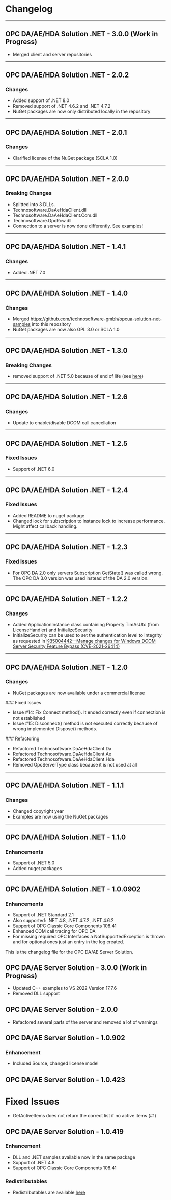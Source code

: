 # Changelog

-------------------------------------------------------------------------------------------------------------
## OPC DA/AE/HDA Solution .NET - 3.0.0 (Work in Progress)
- Merged client and server repositories

-------------------------------------------------------------------------------------------------------------
## OPC DA/AE/HDA Solution .NET - 2.0.2

###	Changes
- Added support of .NET 8.0
- Removed support of .NET 4.6.2 and .NET 4.7.2
- NuGet packages are now only distributed locally in the repository

-------------------------------------------------------------------------------------------------------------
## OPC DA/AE/HDA Solution .NET - 2.0.1

###	Changes
- Clarified license of the NuGet package (SCLA 1.0)

-------------------------------------------------------------------------------------------------------------
## OPC DA/AE/HDA Solution .NET - 2.0.0

###	Breaking Changes
- Splitted into 3 DLLs.
 - Technosoftware.DaAeHdaClient.dll
 - Technosoftware.DaAeHdaClient.Com.dll
 - Technosoftware.OpcRcw.dll 
- Connection to a server is now done differently. See examples!

-------------------------------------------------------------------------------------------------------------
## OPC DA/AE/HDA Solution .NET - 1.4.1

###	Changes
- Added .NET 7.0

-------------------------------------------------------------------------------------------------------------
## OPC DA/AE/HDA Solution .NET - 1.4.0

###	Changes
- Merged https://github.com/technosoftware-gmbh/opcua-solution-net-samples into this repository
- NuGet packages are now also GPL 3.0 or SCLA 1.0

-------------------------------------------------------------------------------------------------------------
## OPC DA/AE/HDA Solution .NET - 1.3.0

### Breaking Changes
- removed support of .NET 5.0 because of end of life (see [here](https://dotnet.microsoft.com/en-us/platform/support/policy/dotnet-core))

-------------------------------------------------------------------------------------------------------------
## OPC DA/AE/HDA Solution .NET - 1.2.6

###	Changes
- Update to enable/disable DCOM call cancellation

-------------------------------------------------------------------------------------------------------------
## OPC DA/AE/HDA Solution .NET - 1.2.5

###	Fixed Issues
- Support of .NET 6.0 

-------------------------------------------------------------------------------------------------------------
## OPC DA/AE/HDA Solution .NET - 1.2.4

###	Fixed Issues
- Added README to nuget package
- Changed lock for subscription to instance lock to increase performance. Might affect callback handling. 

-------------------------------------------------------------------------------------------------------------
## OPC DA/AE/HDA Solution .NET - 1.2.3

###	Fixed Issues
- For OPC DA 2.0 only servers Subscription GetState() was called wrong. The OPC DA 3.0 version was used instead of the DA 2.0 version.

-------------------------------------------------------------------------------------------------------------
## OPC DA/AE/HDA Solution .NET - 1.2.2

###	Changes
- Added ApplicationInstance class containing Property TimAsUtc (from LicenseHandler) and InitializeSecurity
- InitializeSecurity can be used to set the authentication level to Integrity as requested in [KB5004442—Manage changes for Windows DCOM Server Security Feature Bypass (CVE-2021-26414)](https://support.microsoft.com/en-us/topic/kb5004442-manage-changes-for-windows-dcom-server-security-feature-bypass-cve-2021-26414-f1400b52-c141-43d2-941e-37ed901c769c)

-------------------------------------------------------------------------------------------------------------
## OPC DA/AE/HDA Solution .NET - 1.2.0

###	Changes
- NuGet packages are now available under a commercial license

### Fixed Issues
- Issue #14: Fix Connect method(). It ended correctly even if connection is not established
- Issue #15: Disconnect() method is not executed correctly because of wrong implemented Dispose() methods.

### Refactoring
- Refactored Technosoftware.DaAeHdaClient.Da
- Refactored Technosoftware.DaAeHdaClient.Ae
- Refactored Technosoftware.DaAeHdaClient.Hda
- Removed OpcServerType class because it is not used at all

-------------------------------------------------------------------------------------------------------------
## OPC DA/AE/HDA Solution .NET - 1.1.1

###	Changes
- Changed copyright year
- Examples are now using the NuGet packages

-------------------------------------------------------------------------------------------------------------
## OPC DA/AE/HDA Solution .NET - 1.1.0

###	Enhancements
- Support of .NET 5.0
- Added nuget packages

-------------------------------------------------------------------------------------------------------------
## OPC DA/AE/HDA Solution .NET - 1.0.0902

###	Enhancements
- Support of .NET Standard 2.1
- Also supported: .NET 4.8, .NET 4.7.2, .NET 4.6.2
- Support of OPC Classic Core Components 108.41
- Enhanced COM call tracing for OPC DA 
- For missing required OPC Interfaces a NotSupportedException is thrown and for optional ones just an entry in the log created.

This is the changelog file for the OPC DA/AE Server Solution.

## OPC DA/AE Server Solution - 3.0.0 (Work in Progress)
- Updated C++ examples to VS 2022 Version 17.7.6
- Removed DLL support

## OPC DA/AE Server Solution - 2.0.0
- Refactored several parts of the server and removed a lot of warnings

## OPC DA/AE Server Solution - 1.0.902

###	Enhancement
- Included Source, changed license model

## OPC DA/AE Server Solution - 1.0.423

# Fixed Issues
- GetActiveItems does not return the correct list if no active items (#1)

## OPC DA/AE Server Solution - 1.0.419

###	Enhancement
- DLL and .NET samples available now in the same package
- Support of .NET 4.8
- Support of OPC Classic Core Components 108.41

###	Redistributables
- Redistributables are available [here](https://opcfoundation.org/developer-tools/samples-and-tools-classic/core-components/)


